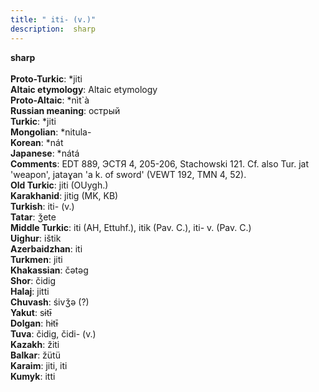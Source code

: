 ```yaml
---
title: " iti- (v.)"
description:  sharp
---
```

<p data-pagefind-weight="0.5">
<strong> sharp</strong><br><br>
<strong>Proto-Turkic</strong>:  *jiti<br>
<strong>Altaic etymology</strong>:  Altaic etymology<br>
<strong> Proto-Altaic</strong>:  *nìt`à<br>
<strong>Russian meaning</strong>:  острый<br>
<strong>Turkic</strong>:  *jiti<br>
<strong>Mongolian</strong>:  *nitula-<br>
<strong>Korean</strong>:  *nát<br>
<strong>Japanese</strong>:  *nátá<br>
<strong>Comments</strong>:  EDT 889, ЭСТЯ 4, 205-206, Stachowski 121. Cf. also Tur. jat 'weapon', jataɣan 'a k. of sword' (VEWT 192, TMN 4, 52).<br>
<strong>Old Turkic</strong>:  jiti (OUygh.)<br>
<strong>Karakhanid</strong>:  jitig (MK, KB)<br>
<strong>Turkish</strong>:  iti- (v.)<br>
<strong>Tatar</strong>:  ǯete<br>
<strong>Middle Turkic</strong>:  iti (AH, Ettuhf.), itik (Pav. C.), iti- v. (Pav. C.)<br>
<strong>Uighur</strong>:  ištik<br>
<strong>Azerbaidzhan</strong>:  iti<br>
<strong>Turkmen</strong>:  jiti<br>
<strong>Khakassian</strong>:  čǝtǝg<br>
<strong>Shor</strong>:  čidig<br>
<strong>Halaj</strong>:  jitti<br>
<strong>Chuvash</strong>:  śivǯǝ (?)<br>
<strong>Yakut</strong>:  sɨtɨ̄<br>
<strong>Dolgan</strong>:  hɨtɨ̄<br>
<strong>Tuva</strong>:  čidig, čidi- (v.)<br>
<strong>Kazakh</strong>:  žiti<br>
<strong>Balkar</strong>:  žütü<br>
<strong>Karaim</strong>:  jiti, iti<br>
<strong>Kumyk</strong>:  itti<br>

</p>
